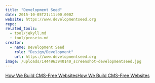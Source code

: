 ```yaml
---
title: "Development Seed"
date: 2015-10-05T21:11:00.000Z
website: https://www.developmentseed.org
repo:
related_tools:
  - tool/jekyll.md
  - tool/proseio.md
creator:
  - name: Development Seed
    role: "Design/Development"
    url: https://www.developmentseed.org
image: /uploads/1444963940140_screenshot-developmentseed.jpg
---
```

[How We Build CMS-Free Websites](https://developmentseed.org/blog/2012/07/27/build-cms-free-websites/)[How We Build CMS-Free Websites](https://developmentseed.org/blog/2012/07/27/build-cms-free-websites/)
